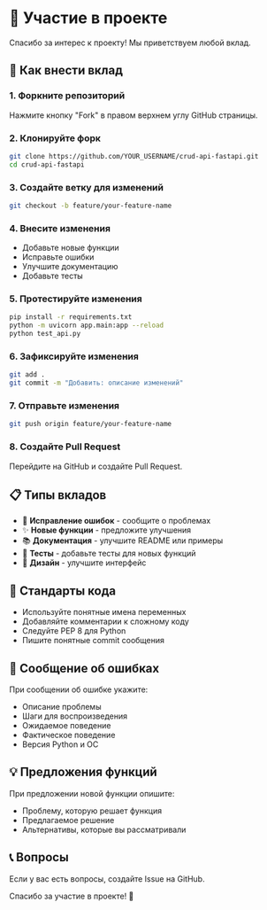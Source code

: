 # 🤝 Участие в проекте

Спасибо за интерес к проекту! Мы приветствуем любой вклад.

## 🚀 Как внести вклад

### 1. Форкните репозиторий
Нажмите кнопку "Fork" в правом верхнем углу GitHub страницы.

### 2. Клонируйте форк
```bash
git clone https://github.com/YOUR_USERNAME/crud-api-fastapi.git
cd crud-api-fastapi
```

### 3. Создайте ветку для изменений
```bash
git checkout -b feature/your-feature-name
```

### 4. Внесите изменения
- Добавьте новые функции
- Исправьте ошибки
- Улучшите документацию
- Добавьте тесты

### 5. Протестируйте изменения
```bash
pip install -r requirements.txt
python -m uvicorn app.main:app --reload
python test_api.py
```

### 6. Зафиксируйте изменения
```bash
git add .
git commit -m "Добавить: описание изменений"
```

### 7. Отправьте изменения
```bash
git push origin feature/your-feature-name
```

### 8. Создайте Pull Request
Перейдите на GitHub и создайте Pull Request.

## 📋 Типы вкладов

- 🐛 **Исправление ошибок** - сообщите о проблемах
- ✨ **Новые функции** - предложите улучшения
- 📚 **Документация** - улучшите README или примеры
- 🧪 **Тесты** - добавьте тесты для новых функций
- 🎨 **Дизайн** - улучшите интерфейс

## 📝 Стандарты кода

- Используйте понятные имена переменных
- Добавляйте комментарии к сложному коду
- Следуйте PEP 8 для Python
- Пишите понятные commit сообщения

## 🐛 Сообщение об ошибках

При сообщении об ошибке укажите:
- Описание проблемы
- Шаги для воспроизведения
- Ожидаемое поведение
- Фактическое поведение
- Версия Python и ОС

## 💡 Предложения функций

При предложении новой функции опишите:
- Проблему, которую решает функция
- Предлагаемое решение
- Альтернативы, которые вы рассматривали

## 📞 Вопросы

Если у вас есть вопросы, создайте Issue на GitHub.

Спасибо за участие в проекте! 🎉
